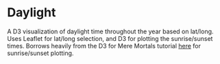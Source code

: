 # Daylight
A D3 visualization of daylight time throughout the year based on lat/long. 
Uses Leaflet for lat/long selection, and D3 for plotting the sunrise/sunset times. 
Borrows heavily from the D3 for Mere Mortals tutorial [here](http://www.recursion.org/d3-for-mere-mortals/) for sunrise/sunset plotting.
